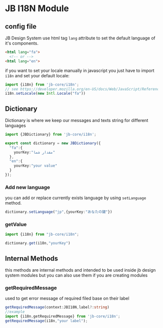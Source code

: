 # JB I18N Module

## config file
JB Design System use html tag `lang` attribute to set the default language of it's components.

```html
<html lang="fa">
  <!-- or -->
<html lang="en">
```

if you want to set your locale manually in javascript you just have to import `i18n` and set your default locale:

```ts
import {i18n} from 'jb-core/i18n';
// see https://developer.mozilla.org/en-US/docs/Web/JavaScript/Reference/Global_Objects/Intl/Locale for more setting detail
i18n.setLocale(new Intl.Locale("fa"))
```

## Dictionary

Dictionary is where we keep our messages and texts string for different languages

```ts
import {JBDictionary} from 'jb-core/i18n';

export const dictionary = new JBDictionary({
  "fa":{
    yourKey:"مقدار شما"
  },
  "en":{
    yourKey:"your value"
  }
});
```
### Add new language

you can add or replace currently exists language by using `setLanguage` method.

```ts
dictionary.setLanguage("jp",{yourKey:"あなたの鍵"})
```

### getValue

```ts
import {i18n} from "jb-core/i18n";

dictionary.get(i18n,"yourKey")
```

## Internal Methods

this methods are internal methods and intended to be used inside jb design system modules but you can also use them if you are creating modules

### getRequiredMessage
used to get error message of required filed base on their label

```ts
getRequiredMessage(context:JBI18N,label?:string)
//example
import {i18n,getRequiredMessage} from 'jb-core/i18n';
getRequiredMessage(i18n,"your label");
```